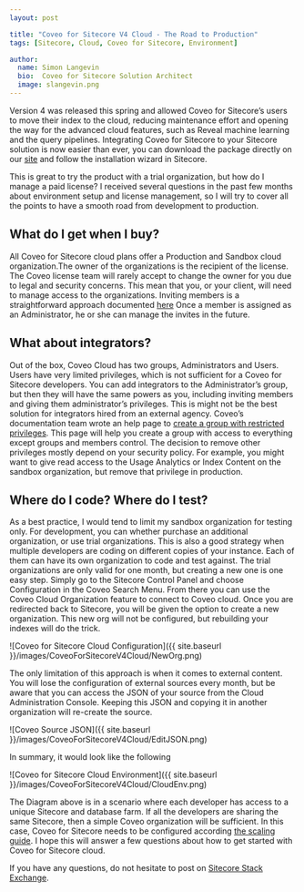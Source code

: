 ```yaml
---
layout: post

title: "Coveo for Sitecore V4 Cloud - The Road to Production"
tags: [Sitecore, Cloud, Coveo for Sitecore, Environment]

author:
  name: Simon Langevin
  bio:  Coveo for Sitecore Solution Architect
  image: slangevin.png
---
```

Version 4 was released this spring and allowed Coveo for Sitecore’s users to move their index to the cloud, reducing maintenance effort and opening the way for the advanced cloud features, such as Reveal machine learning and the query pipelines.
Integrating Coveo for Sitecore to your Sitecore solution is now easier than ever, you can download the package directly on our [site](http://www.coveo.com/en/solutions/coveo-for-sitecore/download) and follow the installation wizard in Sitecore.
<!-- more -->
This is great to try the product with a trial organization, but how do I manage a paid license?
I received several questions in the past few months about environment setup and license management, so I will try to cover all the points to have a smooth road from development to production.

## What do I get when I buy?

All Coveo for Sitecore cloud plans offer a Production and Sandbox cloud organization.The owner of the organizations is the recipient of the license. 
The Coveo license team will rarely accept to change the owner for you due to legal and security concerns. This mean that you, or your client, will need to manage access to the organizations.
Inviting members is a straightforward approach documented [here](https://developers.coveo.com/display/SitecoreV4/Sharing+Your+Customer+License+with+Developers+or+System+Integrators#SharingYourCustomerLicensewithDevelopersorSystemIntegrators-AddMembers) 
Once a member is assigned as an Administrator, he or she can manage the invites in the future.

## What about integrators?

Out of the box, Coveo Cloud has two groups, Administrators and Users. Users have very limited privileges, which is not sufficient for a Coveo for Sitecore developers. 
You can add integrators to the Administrator’s group, but then they will have the same powers as you, including inviting members and giving them administrator’s privileges. 
This is might not be the best solution for integrators hired from an external agency. Coveo’s documentation team wrote an help page to [create a group with restricted privileges](https://developers.coveo.com/display/SitecoreV4/Creating+a+Group+with+Restricted+Privileges). 
This page will help you create a group with access to everything except groups and members control. The decision to remove other privileges mostly depend on your security policy. 
For example, you might want to give read access to the Usage Analytics or Index Content on the sandbox organization, but remove that privilege in production.

## Where do I code? Where do I test?

As a best practice, I would tend to limit my sandbox organization for testing only. For development, you can whether purchase an additional organization, or use trial organizations.
This is also a good strategy when multiple developers are coding on different copies of your instance. Each of them can have its own organization to code and test against.
The trial organizations are only valid for one month, but creating a new one is one easy step. Simply go to the Sitecore Control Panel and choose Configuration in the Coveo Search Menu. From there you can use the Coveo Cloud Organization feature to connect to Coveo cloud. Once you are redirected back to Sitecore, you will be given the option to create a new organization. This new org will not be configured, but rebuilding your indexes will do the trick.

![Coveo for Sitecore Cloud Configuration]({{ site.baseurl }}/images/CoveoForSitecoreV4Cloud/NewOrg.png)

The only limitation of this approach is when it comes to external content. You will lose the configuration of external sources every month, but be aware that you can access the JSON of your source from the Cloud Administration Console. Keeping this JSON and copying it in another organization will re-create the source.

![Coveo Source JSON]({{ site.baseurl }}/images/CoveoForSitecoreV4Cloud/EditJSON.png)

In summary, it would look like the following

![Coveo for Sitecore Cloud Environment]({{ site.baseurl }}/images/CoveoForSitecoreV4Cloud/CloudEnv.png)

The Diagram above is in a scenario where each developer has access to a unique Sitecore and database farm. If all the developers are sharing the same Sitecore, then a simple Coveo organization will be sufficient. 
In this case, Coveo for Sitecore needs to be configured according [the scaling guide](https://developers.coveo.com/display/SitecoreV4/Installing+Coveo+for+Sitecore+in+a+CM+or+CD+Configuration).
I hope this will answer a few questions about how to get started with Coveo for Sitecore cloud.

If you have any questions, do not hesitate to post on [Sitecore Stack Exchange](http://sitecore.stackexchange.com/).
